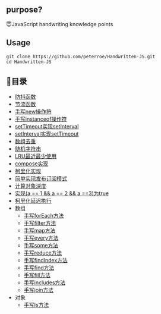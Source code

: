 ## purpose?

😇JavaScript handwriting knowledge points

## Usage
```shell
git clone https://github.com/peterroe/Handwritten-JS.git
cd Handwritten-JS
```
## 📖目录

* [防抖函数](debounce.js)
* [节流函数](https://github.com/peterroe/Handwritten-JS/blob/master/throttle.js)
* [手写new操作符](https://github.com/peterroe/Handwritten-JS/blob/master/new.js)
* [手写instanceof操作符](https://github.com/peterroe/Handwritten-JS/blob/master/instanceof.js)
* [setTimeout实现setInterval](https://github.com/peterroe/Handwritten-JS/blob/master/mySetInterval.js)
* [setInterval实现setTimeout](https://github.com/peterroe/Handwritten-JS/blob/master/mySetTimeout.js)
* [数组去重](https://github.com/peterroe/Handwritten-JS/blob/master/arrayDeDuplication.js)
* [随机字符串](https://github.com/peterroe/Handwritten-JS/blob/master/randomStr.js)
* [LRU最近最少使用](https://github.com/peterroe/Handwritten-JS/blob/master/lru.js)
* [compose实现](https://github.com/peterroe/Handwritten-JS/blob/master/compose.js)
* [柯里化实现](https://github.com/peterroe/Handwritten-JS/blob/master/currying.js)
* [简单实现发布订阅模式](https://github.com/peterroe/Handwritten-JS/blob/master/pubSub.js)
* [计算对象深度](https://github.com/peterroe/Handwritten-JS/blob/master/objDepth.js)
* [实现(a == 1 && a == 2 && a ==3)为true](https://github.com/peterroe/Handwritten-JS/blob/master/wtf.js)
* [柯里化延迟执行](https://github.com/peterroe/Handwritten-JS/blob/master/curryInfinity.js)
* 数组
    * [手写forEach方法](https://github.com/peterroe/Handwritten-JS/blob/master/forEach.js)
    * [手写filter方法](https://github.com/peterroe/Handwritten-JS/blob/master/filter.js)
    * [手写map方法](https://github.com/peterroe/Handwritten-JS/blob/master/map.js)
    * [手写every方法](https://github.com/peterroe/Handwritten-JS/blob/master/every.js)
    * [手写some方法](https://github.com/peterroe/Handwritten-JS/blob/master/some.js)
    * [手写reduce方法](https://github.com/peterroe/Handwritten-JS/blob/master/some.js)
    * [手写findIndex方法](https://github.com/peterroe/Handwritten-JS/blob/master/findIndex.js)
    * [手写find方法](https://github.com/peterroe/Handwritten-JS/blob/master/find.js)
    * [手写fill方法](https://github.com/peterroe/Handwritten-JS/blob/master/fill.js)
    * [手写includes方法](https://github.com/peterroe/Handwritten-JS/blob/master/includes.js)
    * [手写join方法](https://github.com/peterroe/Handwritten-JS/blob/master/join.js)
* 对象
    * [手写Is方法](https://github.com/peterroe/Handwritten-JS/blob/master/is.js)